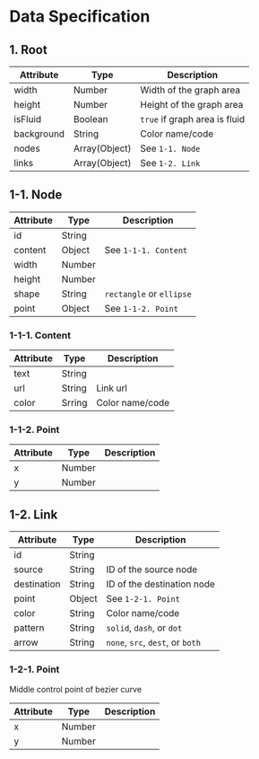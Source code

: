 # Data Specification

## 1. Root
|Attribute|Type|Description
|---|---|---  
|width|Number|Width of the graph area
|height|Number|Height of the graph area
|isFluid|Boolean|`true` if graph area is fluid
|background|String| Color name/code
|nodes|Array(Object)| See `1-1. Node`
|links|Array(Object)| See `1-2. Link`

## 1-1. Node
|Attribute|Type|Description
|---|---|---
|id|String|
|content|Object| See `1-1-1. Content`
|width|Number|
|height|Number|
|shape|String| `rectangle` or `ellipse`
|point|Object| See `1-1-2. Point`

### 1-1-1. Content
|Attribute|Type|Description
|---|---|---
|text|String|
|url|String|Link url
|color|Srring|Color name/code

### 1-1-2. Point
|Attribute|Type|Description
|---|---|---
|x|Number|
|y|Number|

## 1-2. Link
|Attribute|Type|Description
|---|---|---
|id|String|
|source|String|ID of the source node
|destination|String|ID of the destination node
|point|Object|See `1-2-1. Point`
|color|String|Color name/code
|pattern|String|`solid`, `dash`, or `dot`
|arrow|String|`none`, `src`, `dest`, or `both`

### 1-2-1. Point
Middle control point of bezier curve  

|Attribute|Type|Description
|---|---|---
|x|Number|
|y|Number|
